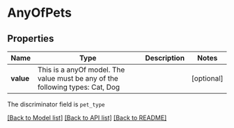 # AnyOfPets



## Properties
Name | Type | Description | Notes
------------ | ------------- | ------------- | -------------
**value** | This is a anyOf model. The value must be any of the following types: Cat, Dog |  | [optional] 

The discriminator field is `pet_type`



[[Back to Model list]](../README.md#models) [[Back to API list]](../README.md#api-endpoints) [[Back to README]](../README.md)


